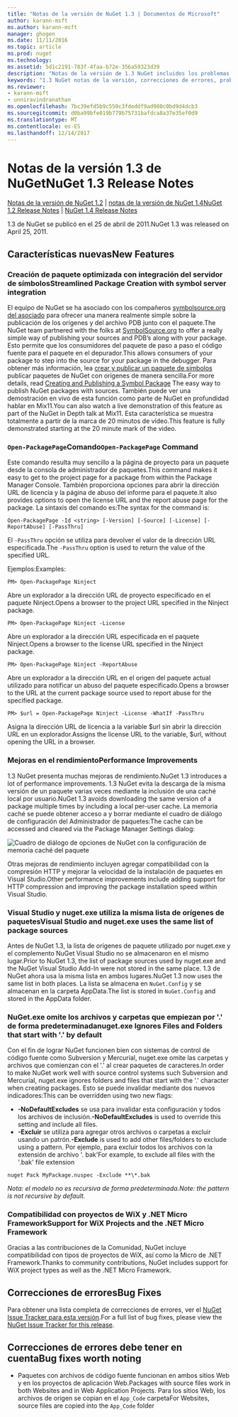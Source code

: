 ```yaml
---
title: "Notas de la versión de NuGet 1.3 | Documentos de Microsoft"
author: karann-msft
ms.author: karann-msft
manager: ghogen
ms.date: 11/11/2016
ms.topic: article
ms.prod: nuget
ms.technology: 
ms.assetid: 5d1c2191-783f-4faa-b72e-356a59323d39
description: "Notas de la versión de 1.3 NuGet incluidos los problemas conocidos, correcciones de errores, las funciones agregadas y dcr."
keywords: "1.3 NuGet notas de la versión, correcciones de errores, problemas, conocidos agregan características, DCR"
ms.reviewer:
- karann-msft
- unniravindranathan
ms.openlocfilehash: 7bc39efd5b9c550c3fdeddf9ad980c0bd9d4dcb3
ms.sourcegitcommit: d0ba99bfe019b779b75731bafdca8a37e35ef0d9
ms.translationtype: MT
ms.contentlocale: es-ES
ms.lasthandoff: 12/14/2017
---
```

# <a name="nuget-13-release-notes"></a><span data-ttu-id="4ca2e-104">Notas de la versión 1.3 de NuGet</span><span class="sxs-lookup"><span data-stu-id="4ca2e-104">NuGet 1.3 Release Notes</span></span>

<span data-ttu-id="4ca2e-105">[Notas de la versión de NuGet 1.2](../release-notes/nuget-1.2.md) | [notas de la versión de NuGet 1.4](../release-notes/nuget-1.4.md)</span><span class="sxs-lookup"><span data-stu-id="4ca2e-105">[NuGet 1.2 Release Notes](../release-notes/nuget-1.2.md) | [NuGet 1.4 Release Notes](../release-notes/nuget-1.4.md)</span></span>

<span data-ttu-id="4ca2e-106">1.3 de NuGet se publicó en el 25 de abril de 2011.</span><span class="sxs-lookup"><span data-stu-id="4ca2e-106">NuGet 1.3 was released on April 25, 2011.</span></span>

## <a name="new-features"></a><span data-ttu-id="4ca2e-107">Características nuevas</span><span class="sxs-lookup"><span data-stu-id="4ca2e-107">New Features</span></span>

### <a name="streamlined-package-creation-with-symbol-server-integration"></a><span data-ttu-id="4ca2e-108">Creación de paquete optimizada con integración del servidor de símbolos</span><span class="sxs-lookup"><span data-stu-id="4ca2e-108">Streamlined Package Creation with symbol server integration</span></span>

<span data-ttu-id="4ca2e-109">El equipo de NuGet se ha asociado con los compañeros [symbolsource.org del asociado](http://www.symbolsource.org/) para ofrecer una manera realmente simple sobre la publicación de los orígenes y del archivo PDB junto con el paquete.</span><span class="sxs-lookup"><span data-stu-id="4ca2e-109">The NuGet team partnered with the folks at [SymbolSource.org](http://www.symbolsource.org/) to offer a really simple way of publishing your sources and PDB’s along with your package.</span></span> <span data-ttu-id="4ca2e-110">Esto permite que los consumidores del paquete de paso a paso el código fuente para el paquete en el depurador.</span><span class="sxs-lookup"><span data-stu-id="4ca2e-110">This allows consumers of your package to step into the source for your package in the debugger.</span></span> <span data-ttu-id="4ca2e-111">Para obtener más información, lea [crear y publicar un paquete de símbolos](../create-packages/symbol-packages.md) publicar paquetes de NuGet con orígenes de manera sencilla.</span><span class="sxs-lookup"><span data-stu-id="4ca2e-111">For more details, read [Creating and Publishing a Symbol Package](../create-packages/symbol-packages.md) The easy way to publish NuGet packages with sources.</span></span> <span data-ttu-id="4ca2e-112">También puede ver una demostración en vivo de esta función como parte de NuGet en profundidad hablar en Mix11.</span><span class="sxs-lookup"><span data-stu-id="4ca2e-112">You can also watch a live demonstration of this feature as part of the NuGet in Depth talk at Mix11.</span></span> <span data-ttu-id="4ca2e-113">Esta característica se muestra totalmente a partir de la marca de 20 minutos de vídeo.</span><span class="sxs-lookup"><span data-stu-id="4ca2e-113">This feature is fully demonstrated starting at the 20 minute mark of the video.</span></span>

### <a name="open-packagepage-command"></a><span data-ttu-id="4ca2e-114">`Open-PackagePage`Comando</span><span class="sxs-lookup"><span data-stu-id="4ca2e-114">`Open-PackagePage` Command</span></span>

<span data-ttu-id="4ca2e-115">Este comando resulta muy sencillo a la página de proyecto para un paquete desde la consola de administrador de paquetes.</span><span class="sxs-lookup"><span data-stu-id="4ca2e-115">This command makes it easy to get to the project page for a package from within the Package Manager Console.</span></span> <span data-ttu-id="4ca2e-116">También proporciona opciones para abrir la dirección URL de licencia y la página de abuso del informe para el paquete.</span><span class="sxs-lookup"><span data-stu-id="4ca2e-116">It also provides options to open the license URL and the report abuse page for the package.</span></span>
<span data-ttu-id="4ca2e-117">La sintaxis del comando es:</span><span class="sxs-lookup"><span data-stu-id="4ca2e-117">The syntax for the command is:</span></span>

    Open-PackagePage -Id <string> [-Version] [-Source] [-License] [-ReportAbuse] [-PassThru]

<span data-ttu-id="4ca2e-118">El `-PassThru` opción se utiliza para devolver el valor de la dirección URL especificada.</span><span class="sxs-lookup"><span data-stu-id="4ca2e-118">The `-PassThru` option is used to return the value of the specified URL.</span></span>

<span data-ttu-id="4ca2e-119">Ejemplos:</span><span class="sxs-lookup"><span data-stu-id="4ca2e-119">Examples:</span></span>

    PM> Open-PackagePage Ninject

<span data-ttu-id="4ca2e-120">Abre un explorador a la dirección URL de proyecto especificado en el paquete Ninject.</span><span class="sxs-lookup"><span data-stu-id="4ca2e-120">Opens a browser to the project URL specified in the Ninject package.</span></span>

    PM> Open-PackagePage Ninject -License

<span data-ttu-id="4ca2e-121">Abre un explorador a la dirección URL especificada en el paquete Ninject.</span><span class="sxs-lookup"><span data-stu-id="4ca2e-121">Opens a browser to the license URL specified in the Ninject package.</span></span>

    PM> Open-PackagePage Ninject -ReportAbuse

<span data-ttu-id="4ca2e-122">Abre un explorador a la dirección URL en el origen del paquete actual utilizado para notificar un abuso del paquete especificado.</span><span class="sxs-lookup"><span data-stu-id="4ca2e-122">Opens a browser to the URL at the current package source used to report abuse for the specified package.</span></span>

    PM> $url = Open-PackagePage Ninject -License -WhatIf -PassThru

<span data-ttu-id="4ca2e-123">Asigna la dirección URL de licencia a la variable $url sin abrir la dirección URL en un explorador.</span><span class="sxs-lookup"><span data-stu-id="4ca2e-123">Assigns the license URL to the variable, $url, without opening the URL in a browser.</span></span>

### <a name="performance-improvements"></a><span data-ttu-id="4ca2e-124">Mejoras en el rendimiento</span><span class="sxs-lookup"><span data-stu-id="4ca2e-124">Performance Improvements</span></span>

<span data-ttu-id="4ca2e-125">1.3 NuGet presenta muchas mejoras de rendimiento.</span><span class="sxs-lookup"><span data-stu-id="4ca2e-125">NuGet 1.3 introduces a lot of performance improvements.</span></span> <span data-ttu-id="4ca2e-126">1.3 NuGet evita la descarga de la misma versión de un paquete varias veces mediante la inclusión de una caché local por usuario.</span><span class="sxs-lookup"><span data-stu-id="4ca2e-126">NuGet 1.3 avoids downloading the same version of a package multiple times by including a local per-user cache.</span></span> <span data-ttu-id="4ca2e-127">La memoria caché se puede obtener acceso a y borrar mediante el cuadro de diálogo de configuración del Administrador de paquetes:</span><span class="sxs-lookup"><span data-stu-id="4ca2e-127">The cache can be accessed and cleared via the Package Manager Settings dialog:</span></span>

![Cuadro de diálogo de opciones de NuGet con la configuración de memoria caché del paquete](./media/nuget-options.png)

<span data-ttu-id="4ca2e-129">Otras mejoras de rendimiento incluyen agregar compatibilidad con la compresión HTTP y mejorar la velocidad de la instalación de paquetes en Visual Studio.</span><span class="sxs-lookup"><span data-stu-id="4ca2e-129">Other performance improvements include adding support for HTTP compression and improving the package installation speed within Visual Studio.</span></span>

### <a name="visual-studio-and-nugetexe-uses-the-same-list-of-package-sources"></a><span data-ttu-id="4ca2e-130">Visual Studio y nuget.exe utiliza la misma lista de orígenes de paquetes</span><span class="sxs-lookup"><span data-stu-id="4ca2e-130">Visual Studio and nuget.exe uses the same list of package sources</span></span>

<span data-ttu-id="4ca2e-131">Antes de NuGet 1.3, la lista de orígenes de paquete utilizado por nuget.exe y el complemento NuGet Visual Studio no se almacenaron en el mismo lugar.</span><span class="sxs-lookup"><span data-stu-id="4ca2e-131">Prior to NuGet 1.3, the list of package sources used by nuget.exe and the NuGet Visual Studio Add-In were not stored in the same place.</span></span> <span data-ttu-id="4ca2e-132">1.3 de NuGet ahora usa la misma lista en ambos lugares.</span><span class="sxs-lookup"><span data-stu-id="4ca2e-132">NuGet 1.3 now uses the same list in both places.</span></span> <span data-ttu-id="4ca2e-133">La lista se almacena en `NuGet.Config` y se almacenan en la carpeta AppData.</span><span class="sxs-lookup"><span data-stu-id="4ca2e-133">The list is stored in `NuGet.Config` and stored in the AppData folder.</span></span>

### <a name="nugetexe-ignores-files-and-folders-that-start-with--by-default"></a><span data-ttu-id="4ca2e-134">NuGet.exe omite los archivos y carpetas que empiezan por '.' de forma predeterminada</span><span class="sxs-lookup"><span data-stu-id="4ca2e-134">nuget.exe Ignores Files and Folders that start with '.' by default</span></span>

<span data-ttu-id="4ca2e-135">Con el fin de lograr NuGet funcionen bien con sistemas de control de código fuente como Subversion y Mercurial, nuget.exe omite las carpetas y archivos que comienzan con el '.' al crear paquetes de caracteres.</span><span class="sxs-lookup"><span data-stu-id="4ca2e-135">In order to make NuGet work well with source control systems such Subversion and Mercurial, nuget.exe ignores folders and files that start with the '.' character when creating packages.</span></span> <span data-ttu-id="4ca2e-136">Esto se puede invalidar mediante dos nuevos indicadores:</span><span class="sxs-lookup"><span data-stu-id="4ca2e-136">This can be overridden using two new flags:</span></span>

* <span data-ttu-id="4ca2e-137">__-NoDefaultExcludes__ se usa para invalidar esta configuración y todos los archivos de inclusión.</span><span class="sxs-lookup"><span data-stu-id="4ca2e-137">__-NoDefaultExcludes__ is used to override this setting and include all files.</span></span>
* <span data-ttu-id="4ca2e-138">__-Excluir__ se utiliza para agregar otros archivos o carpetas a excluir usando un patrón.</span><span class="sxs-lookup"><span data-stu-id="4ca2e-138">__-Exclude__ is used to add other files/folders to exclude using a pattern.</span></span> <span data-ttu-id="4ca2e-139">Por ejemplo, para excluir todos los archivos con la extensión de archivo '. bak'</span><span class="sxs-lookup"><span data-stu-id="4ca2e-139">For example, to exclude all files with the '.bak' file extension</span></span>

```
nuget Pack MyPackage.nuspec -Exclude **\*.bak
```  

<span data-ttu-id="4ca2e-140">_Nota: el modelo no es recursiva de forma predeterminada._</span><span class="sxs-lookup"><span data-stu-id="4ca2e-140">_Note: the pattern is not recursive by default._</span></span>

### <a name="support-for-wix-projects-and-the-net-micro-framework"></a><span data-ttu-id="4ca2e-141">Compatibilidad con proyectos de WiX y .NET Micro Framework</span><span class="sxs-lookup"><span data-stu-id="4ca2e-141">Support for WiX Projects and the .NET Micro Framework</span></span>

<span data-ttu-id="4ca2e-142">Gracias a las contribuciones de la Comunidad, NuGet incluye compatibilidad con tipos de proyectos de WiX, así como la Micro de .NET Framework.</span><span class="sxs-lookup"><span data-stu-id="4ca2e-142">Thanks to community contributions, NuGet includes support for WiX project types as well as the .NET Micro Framework.</span></span>

## <a name="bug-fixes"></a><span data-ttu-id="4ca2e-143">Correcciones de errores</span><span class="sxs-lookup"><span data-stu-id="4ca2e-143">Bug Fixes</span></span>

<span data-ttu-id="4ca2e-144">Para obtener una lista completa de correcciones de errores, ver el [NuGet Issue Tracker para esta versión](http://nuget.codeplex.com/workitem/list/advanced?keyword=&status=All&type=All&priority=All&release=NuGet%201.3&assignedTo=All&component=All&sortField=LastUpdatedDate&sortDirection=Descending&page=0).</span><span class="sxs-lookup"><span data-stu-id="4ca2e-144">For a full list of bug fixes, please view the [NuGet Issue Tracker for this release](http://nuget.codeplex.com/workitem/list/advanced?keyword=&status=All&type=All&priority=All&release=NuGet%201.3&assignedTo=All&component=All&sortField=LastUpdatedDate&sortDirection=Descending&page=0).</span></span>

## <a name="bug-fixes-worth-noting"></a><span data-ttu-id="4ca2e-145">Correcciones de errores debe tener en cuenta</span><span class="sxs-lookup"><span data-stu-id="4ca2e-145">Bug fixes worth noting</span></span>

* <span data-ttu-id="4ca2e-146">Paquetes con archivos de código fuente funcionan en ambos sitios Web y en los proyectos de aplicación Web.</span><span class="sxs-lookup"><span data-stu-id="4ca2e-146">Packages with source files work in both Websites and in Web Application Projects.</span></span>
<span data-ttu-id="4ca2e-147">Para los sitios Web, los archivos de origen se copian en el `App_Code` carpeta</span><span class="sxs-lookup"><span data-stu-id="4ca2e-147">For Websites, source files are copied into the `App_Code` folder</span></span>
